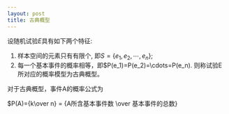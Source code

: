 ```yaml
---
layout: post
title: 古典概型
---
```


设随机试验$E$具有如下两个特征:
1. 样本空间的元素只有有限个, 即$S=\{e_1, e_2, \cdots, e_n \}$;
2. 每一个基本事件的概率相等，即$P(e_1)=P(e_2)=\cdots=P(e_n).
则称试验E所对应的概率模型为古典概型。

对于古典概型，事件A的概率公式为

$P(A)={k\over n} = {A所含基本事件数 \over 基本事件的总数}
